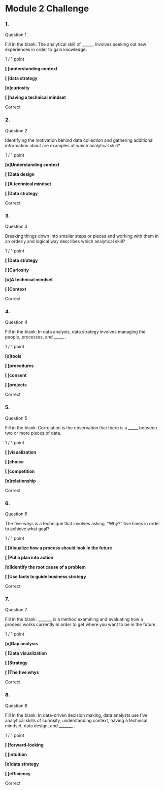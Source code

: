 # Module 2 Challenge

### 1.

Question 1

Fill in the blank: The analytical skill of \_\_\_\_\_\_ involves seeking out new experiences in order to gain knowledge.

1 / 1 point

**\[ ]understanding context**

**\[ ]data strategy**

**\[x]curiosity**

**\[ ]having a technical mindset**

Correct


### 2.

Question 2

Identifying the motivation behind data collection and gathering additional information about are examples of which analytical skill?

1 / 1 point

**\[x]Understanding context**

**\[ ]Data design**

**\[ ]A technical mindset**

**\[ ]Data strategy**

Correct


### 3.

Question 3

Breaking things down into smaller steps or pieces and working with them in an orderly and logical way describes which analytical skill?

1 / 1 point

**\[ ]Data strategy**

**\[ ]Curiosity**

**\[x]A technical mindset**

**\[ ]Context**

Correct


### 4.

Question 4

Fill in the blank: In data analysis, data strategy involves managing the people, processes, and \_\_\_\_\_ .

1 / 1 point

**\[x]tools**

**\[ ]procedures**

**\[ ]consent**

**\[ ]projects**

Correct


### 5.

Question 5

Fill in the blank: Correlation is the observation that there is a \_\_\_\_\_ between two or more pieces of data.

1 / 1 point

**\[ ]visualization**

**\[ ]choice**

**\[ ]competition**

**\[x]relationship**

Correct


### 6.

Question 6

The five whys is a technique that involves asking, “Why?” five times in order to achieve what goal?

1 / 1 point

**\[ ]Visualize how a process should look in the future**

**\[ ]Put a plan into action**

**\[x]Identify the root cause of a problem**

**\[ ]Use facts to guide business strategy**

Correct


### 7.

Question 7

Fill in the blank: \_\_\_\_\_\_\_ is a method examining and evaluating how a process works currently in order to get where you want to be in the future.

1 / 1 point

**\[x]Gap analysis**

**\[ ]Data visualization**

**\[ ]Strategy**

**\[ ]The five whys**

Correct


### 8.

Question 8

Fill in the blank: In data-driven decision making, data analysts use five analytical skills of curiosity, understanding context, having a technical mindset, data design, and \_\_\_\_\_\_\_ .

1 / 1 point

**\[ ]forward-looking**

**\[ ]intuition**

**\[x]data strategy**

**\[ ]efficiency**

Correct
